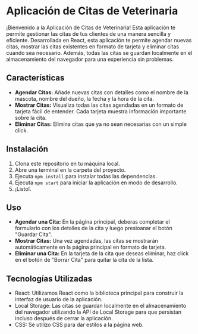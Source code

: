 # Aplicación de Citas de Veterinaria

¡Bienvenido a la Aplicación de Citas de Veterinaria! Esta aplicación te permite gestionar las citas de tus clientes de una manera sencilla y eficiente. Desarrollada en React, esta aplicación te permite agendar nuevas citas, mostrar las citas existentes en formato de tarjeta y eliminar citas cuando sea necesario. Además, todas las citas se guardan localmente en el almacenamiento del navegador para una experiencia sin problemas.

## Características

- **Agendar Citas:** Añade nuevas citas con detalles como el nombre de la mascota, nombre del dueño, la fecha y la hora de la cita.
- **Mostrar Citas:** Visualiza todas las citas agendadas en un formato de tarjeta fácil de entender. Cada tarjeta muestra información importante sobre la cita.
- **Eliminar Citas:** Elimina citas que ya no sean necesarias con un simple click.

## Instalación

1. Clona este repositorio en tu máquina local.
2. Abre una terminal en la carpeta del proyecto.
3. Ejecuta `npm install` para instalar todas las dependencias.
4. Ejecuta `npm start` para iniciar la aplicación en modo de desarrollo.
5. ¡Listo!.

## Uso

- **Agendar una Cita:** En la página principal, deberas completar el formulario con los detalles de la cita y luego presioanar el botón "Guardar Cita".
- **Mostrar Citas:** Una vez agendadas, las citas se mostrarán automáticamente en la página principal en formato de tarjeta.
- **Eliminar una Cita:** En la tarjeta de la cita que deseas eliminar, haz click en el botón de "Borrar Cita" para quitar la cita de la lista.

## Tecnologías Utilizadas

- React: Utilizamos React como la biblioteca principal para construir la interfaz de usuario de la aplicación.
- Local Storage: Las citas se guardan localmente en el almacenamiento del navegador utilizando la API de Local Storage para que persistan incluso después de cerrar la aplicación.
- CSS: Se utilizo CSS para dar estilos a la página web.
